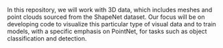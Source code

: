 In this repository, we will work with 3D data, which includes meshes and point clouds sourced from the ShapeNet dataset. Our focus will be on developing code to visualize this particular type of visual data and to train models, with a specific emphasis on PointNet, for tasks such as object classification and detection.